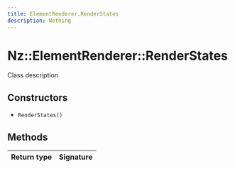 ```yaml
---
title: ElementRenderer.RenderStates
description: Nothing
---
```


# Nz::ElementRenderer::RenderStates

Class description

## Constructors

- `RenderStates()`

## Methods

| Return type | Signature |
| ----------- | --------- |
